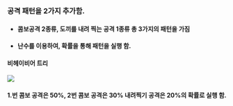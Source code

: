 ### 공격 패턴을 2가지 추가함.
+ #### 콤보공격 2종류, 도끼를 내려 찍는 공격 1종류 총 3가지의 패턴을 가짐
+ #### 난수를 이용하여, 확률을 통해 패턴을 실행 함.

#### 비헤이비어 트리
![](https://github.com/kimeorua/portfolio/blob/main/img/AI%EA%B3%B5%EA%B2%A9%EC%B6%94%EA%B0%80.PNG?raw=true)
#### 1.번 콤보 공격은 50%, 2번 콤보 공격은 30% 내려찍기 공격은 20%의 확률로 실행 함.

